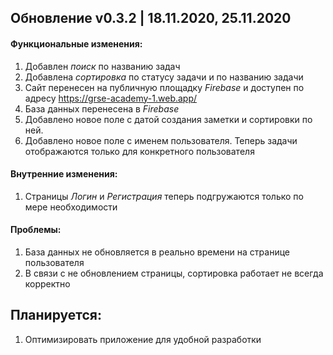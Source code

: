 ## Обновление v0.3.2 | 18.11.2020, 25.11.2020

#### Функциональные изменения:

1. Добавлен _поиск_ по названию задач
2. Добавлена _сортировка_ по статусу задачи и по названию задачи
3. Сайт перенесен на публичную площадку _Firebase_ и доступен по адресу https://grse-academy-1.web.app/
4. База данных перенесена в _Firebase_
5. Добавлено новое поле с датой создания заметки и сортировки по ней.
6. Добавлено новое поле с именем пользователя. Теперь задачи отображаются только для конкретного
   пользователя

#### Внутренние изменения:

1. Страницы _Логин_ и _Регистрация_ теперь подгружаются только по мере необходимости

#### Проблемы:

1. База данных не обновляется в реально времени на странице пользователя
2. В связи с не обновлением страницы, сортировка работает не всегда корректно

## Планируется:

1. Оптимизировать приложение для удобной разработки
